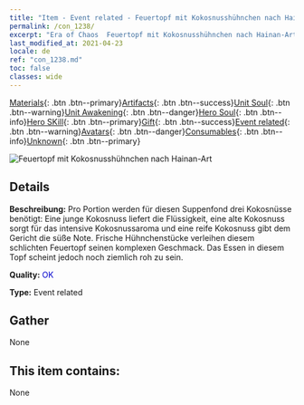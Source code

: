 ```yaml
---
title: "Item - Event related - Feuertopf mit Kokosnusshühnchen nach Hainan-Art"
permalink: /con_1238/
excerpt: "Era of Chaos  Feuertopf mit Kokosnusshühnchen nach Hainan-Art"
last_modified_at: 2021-04-23
locale: de
ref: "con_1238.md"
toc: false
classes: wide
---
```

 [Materials](/ItemsDE/){: .btn .btn--primary}[Artifacts](/ItemsDE/Artifacts/){: .btn .btn--success}[Unit Soul](/ItemsDE/UnitSoul/){: .btn .btn--warning}[Unit Awakening](/ItemsDE/UnitAwakening/){: .btn .btn--danger}[Hero Soul](/ItemsDE/HeroSoul/){: .btn .btn--info}[Hero SKill](/ItemsDE/HeroSkill/){: .btn .btn--primary}[Gift](/ItemsDE/Gift/){: .btn .btn--success}[Event related](/ItemsDE/Events/){: .btn .btn--warning}[Avatars](/ItemsDE/Avatars/){: .btn .btn--danger}[Consumables](/ItemsDE/Consumables/){: .btn .btn--info}[Unknown](/ItemsDE/Unknown/){: .btn .btn--primary}

 ![Feuertopf mit Kokosnusshühnchen nach Hainan-Art](/images/t/i_81531231.png)

## Details
 **Beschreibung:** Pro Portion werden für diesen Suppenfond drei Kokosnüsse benötigt: Eine junge Kokosnuss liefert die Flüssigkeit, eine alte Kokosnuss sorgt für das intensive Kokosnussaroma und eine reife Kokosnuss gibt dem Gericht die süße Note. Frische Hühnchenstücke verleihen diesem schlichten Feuertopf seinen komplexen Geschmack. Das Essen in diesem Topf scheint jedoch noch ziemlich roh zu sein.

 **Quality:** <span style="color: #0000CD">OK</span>

 **Type:** Event related

## Gather

  None

## This item contains:

  None

